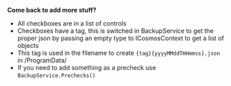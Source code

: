 ﻿**Come back to add more stuff?**
- All checkboxes are in a list of controls
- Checkboxes have a tag, this is switched in BackupService to get the proper json by passing an empty type to ICosmosContext to get a list of objects
- This tag is used in the filename to create `{tag}{yyyyMMddTHHmmss}.json` in /ProgramData/
- If you need to add something as a precheck use `BackupService.Prechecks()`